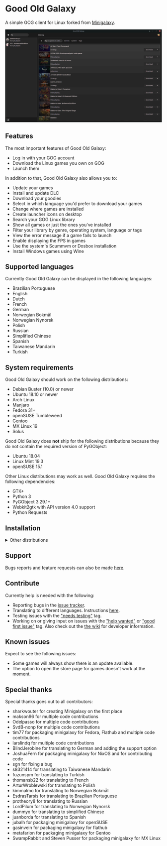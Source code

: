 # Good Old Galaxy

A simple GOG client for Linux forked from [Minigalaxy](https://github.com/sharkwouter/minigalaxy).

![screenshot](screenshot.jpg?raw=true)

## Features

The most important features of Good Old Galaxy:

- Log in with your GOG account
- Download the Linux games you own on GOG
- Launch them

In addition to that, Good Old Galaxy also allows you to:

- Update your games
- Install and update DLC
- Download your goodies
- Select in which language you'd prefer to download your games
- Change where games are installed
- Create launcher icons on desktop
- Search your GOG Linux library
- Show all games or just the ones you've installed
- Filter your library by genre, operating system, language or tags
- View the error message if a game fails to launch
- Enable displaying the FPS in games
- Use the system's Scummvm or Dosbox installation
- Install Windows games using Wine

## Supported languages

Currently Good Old Galaxy can be displayed in the following languages:
- Brazilian Portuguese
- English
- Dutch
- French
- German
- Norwegian Bokmål
- Norwegian Nynorsk
- Polish
- Russian
- Simplified Chinese
- Spanish
- Taiwanese Mandarin
- Turkish

## System requirements

Good Old Galaxy should work on the following distributions:

- Debian Buster (10.0) or newer
- Ubuntu 18.10 or newer
- Arch Linux
- Manjaro
- Fedora 31+
- openSUSE Tumbleweed
- Gentoo
- MX Linux 19
- Solus

Good Old Galaxy does **not** ship for the following distributions because they do not contain the required version of PyGObject:

- Ubuntu 18.04
- Linux Mint 19.3
- openSUSE 15.1

Other Linux distributions may work as well. Good Old Galaxy requires the following dependencies:

- GTK+
- Python 3
- PyGObject 3.29.1+
- Webkit2gtk with API version 4.0 support
- Python Requests

## Installation

<details><summary>Other distributions</summary>

On other distributions Good Old Galaxy can be downloaded and started with the following commands:
<pre>
git clone https://github.com/mdgomes/goodoldgalaxy.git
cd goodoldgalaxy
bin/goodoldgalaxy
</pre>

This will be the development version. Alternatively a tarball of a specific release can be downloaded from the <a href="https://github.com/mdgomes/goodoldgalaxy/releases">releases page</a>.
</details>

## Support
Bugs reports and feature requests can also be made [here](https://github.com/mdgomes/goodoldgalaxy/issues).

## Contribute

Currently help is needed with the following:

- Reporting bugs in the [issue tracker](https://github.com/mdgomes/goodoldgalaxy/issues).
- Translating to different languages. Instructions [here](https://github.com/mdgomes/goodoldgalaxy/wiki/Translating-goodoldgalaxy).
- Testing issues with the ["needs testing"](https://github.com/mdgomes/goodoldgalaxy/issues?q=is%3Aissue+is%3Aopen+label%3A%22needs+testing%22) tag. 
- Working on or giving input on issues with the ["help wanted"](https://github.com/mdgomes/goodoldgalaxy/issues?q=is%3Aissue+is%3Aopen+label%3A%22help+wanted%22) or ["good first issue"](https://github.com/mdgomes/goodoldgalaxy/issues?q=is%3Aissue+is%3Aopen+label%3A%22good+first+issue%22) tag. Also check out the [the wiki](https://github.com/mdgomes/goodoldgalaxy/wiki/Developer-information) for developer information.

## Known issues

Expect to see the following issues:

* Some games will always show there is an update available.
* The option to open the store page for games doesn't work at the moment.

## Special thanks

Special thanks goes out to all contributors:

- sharkwouter for creating Minigalaxy on the first place
- makson96 for multiple code contributions
- Odelpasso for multiple code contributions
- SvdB-nonp for multiple code contributions
- tim77 for packaging minigalaxy for Fedora, Flathub and multiple code contributions
- larslindq for multiple code contributions
- BlindJerobine for translating to German and adding the support option
- JoshuaFern for packaging minigalaxy for NixOS and for contributing code
- sgn for fixing a bug
- s8321414 for translating to Taiwanese Mandarin
- fuzunspm for translating to Turkish
- thomansb22 for translating to French
- ArturWroblewski for translating to Polish
- kimmalmo for translating to Norwegian Bokmål
- EsdrasTarsis for translating to Brazilian Portuguese
- protheory8 for translating to Russian
- LordPilum for translating to Norwegian Nynorsk
- dummyx for translating to simplified Chinese
- juanborda for translating to Spanish
- jubalh for packaging minigalaxy for openSUSE
- gasinvein for packaging minigalaxy for flathub
- metafarion for packaging minigalaxy for Gentoo
- SwampRabbit and Steven Pusser for packaging minigalaxy for MX Linux
